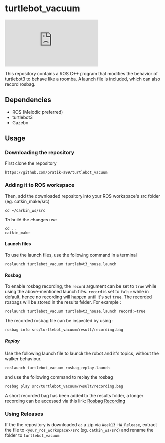 # turtlebot_vacuum
[![GitHub license](https://badgen.net/github/license/Naereen/Strapdown.js)](LICENSE.md)

This repository contains a ROS C++ program that modifies the behavior of turtlebot3 to behave like a roomba. A launch file is included, which can also record rosbag.

## Dependencies
* ROS (Melodic preferred)
* turtlebot3
* Gazebo

## Usage

### Downloading the repository

First clone the repository
```
https://github.com/pratik-a99/turtlebot_vacuum 
```

### Adding it to ROS workspace
Then, add the downloaded repository into your ROS workspace's src folder (eg. catkin_make/src)
```
cd ~/carkin_ws/src
```
To build the changes use
```
cd ..
catkin_make
```

#### Launch files

To use the launch files, use the following command in a terminal
```
roslaunch turtlebot_vacuum turtlebot3_house.launch 
```
#### Rosbag
To enable rosbag recording, the `record` argument can be set to `true` while using the above-mentioned launch files. `record` is set to `false` while in default, hence no recording will happen until it's set `true`. The recorded rosbags will be stored in the results folder. For example : 
```
roslaunch turtlebot_vacuum turtlebot3_house.launch record:=true
```


The recorded rosbag file can be inspected by using : 
```
rosbag info src/turtlebot_vacuum/result/recording.bag 
```

##### Replay
Use the following launch file to launch the robot and it's topics, without the walker behaviour.
```
roslaunch turtlebot_vacuum rosbag_replay.launch
```
and use the following command to replay the rosbag
```
rosbag play src/turtlebot_vacuum/result/recording.bag 
```
A short recorded bag has been added to the results folder, a longer recording can be accessed via this link:
[Rosbag Recording](https://drive.google.com/file/d/1Ke8aKBSZ-rgbdOsWO7zNIwCD4z7KKQwM/view?usp=sharing)

### Using Releases
If the the repository is downloaded as a zip via `Week13_HW_Release`, extract the file to `<your_ros_workspace>/src` (eg. `catkin_ws/src`) and rename the folder to `turtlebot_vacuum`
